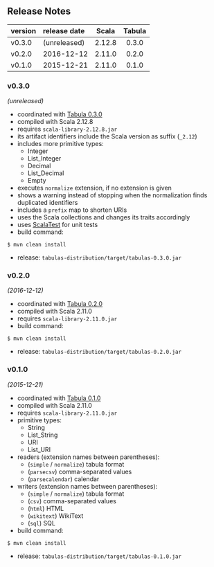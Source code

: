 
## Release Notes

| version | release date | Scala  | Tabula |
|:--------|:-------------|:------:|:------:|
| v0.3.0  | (unreleased) | 2.12.8 | 0.3.0  |
| v0.2.0  | 2016-12-12   | 2.11.0 | 0.2.0  |
| v0.1.0  | 2015-12-21   | 2.11.0 | 0.1.0  |



### v0.3.0
*(unreleased)*
* coordinated with [Tabula 0.3.0](https://github.com/julianmendez/tabula)
* compiled with Scala 2.12.8
* requires `scala-library-2.12.8.jar`
* its artifact identifiers include the Scala version as suffix (`_2.12`)
* includes more primitive types:
  * Integer
  * List_Integer
  * Decimal
  * List_Decimal
  * Empty
* executes `normalize` extension, if no extension is given
* shows a warning instead of stopping when the normalization finds duplicated identifiers
* includes a `prefix` map to shorten URIs
* uses the Scala collections and changes its traits accordingly
* uses [ScalaTest](http://www.scalatest.org) for unit tests
* build command:

```
$ mvn clean install
```

* release: `tabulas-distribution/target/tabulas-0.3.0.jar`


### v0.2.0
*(2016-12-12)*
* coordinated with [Tabula 0.2.0](https://github.com/julianmendez/tabula)
* compiled with Scala 2.11.0
* requires `scala-library-2.11.0.jar`
* build command:

```
$ mvn clean install
```

* release: `tabulas-distribution/target/tabulas-0.2.0.jar`


### v0.1.0
*(2015-12-21)*
* coordinated with [Tabula 0.1.0](https://github.com/julianmendez/tabula)
* compiled with Scala 2.11.0
* requires `scala-library-2.11.0.jar`
* primitive types:
  * String
  * List_String
  * URI
  * List_URI
* readers (extension names between parentheses):
  * (`simple` / `normalize`) tabula format
  * (`parsecsv`) comma-separated values
  * (`parsecalendar`) calendar
* writers (extension names between parentheses):
  * (`simple` / `normalize`) tabula format
  * (`csv`) comma-separated values
  * (`html`) HTML
  * (`wikitext`) WikiText
  * (`sql`) SQL
* build command:

```
$ mvn clean install
```

* release: `tabulas-distribution/target/tabulas-0.1.0.jar`


